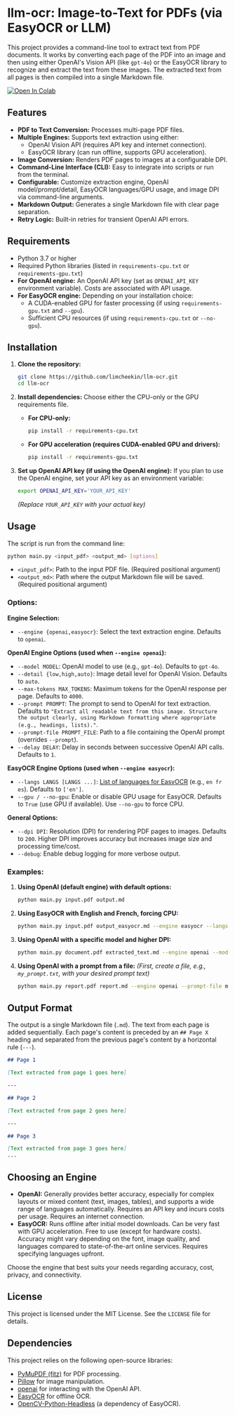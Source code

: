 # llm-ocr: Image-to-Text for PDFs (via EasyOCR or LLM)

This project provides a command-line tool to extract text from PDF documents. It works by converting each page of the PDF into an image and then using either OpenAI's Vision API (like `gpt-4o`) or the EasyOCR library to recognize and extract the text from these images. The extracted text from all pages is then compiled into a single Markdown file.

[![Open In Colab](https://colab.research.google.com/assets/colab-badge.svg)](https://colab.research.google.com/drive/1yQYhcK75j1nSRExbGxQo9MoPr7b42K1W?usp=sharing)

## Features

*   **PDF to Text Conversion:** Processes multi-page PDF files.
*   **Multiple Engines:** Supports text extraction using either:
    *   OpenAI Vision API (requires API key and internet connection).
    *   EasyOCR library (can run offline, supports GPU acceleration).
*   **Image Conversion:** Renders PDF pages to images at a configurable DPI.
*   **Command-Line Interface (CLI):** Easy to integrate into scripts or run from the terminal.
*   **Configurable:** Customize extraction engine, OpenAI model/prompt/detail, EasyOCR languages/GPU usage, and image DPI via command-line arguments.
*   **Markdown Output:** Generates a single Markdown file with clear page separation.
*   **Retry Logic:** Built-in retries for transient OpenAI API errors.

## Requirements

*   Python 3.7 or higher
*   Required Python libraries (listed in `requirements-cpu.txt` or `requirements-gpu.txt`)
*   **For OpenAI engine:** An OpenAI API key (set as `OPENAI_API_KEY` environment variable). Costs are associated with API usage.
*   **For EasyOCR engine:** Depending on your installation choice:
    *   A CUDA-enabled GPU for faster processing (if using `requirements-gpu.txt` and `--gpu`).
    *   Sufficient CPU resources (if using `requirements-cpu.txt` or `--no-gpu`).

## Installation

1.  **Clone the repository:**
    ```bash
    git clone https://github.com/limcheekin/llm-ocr.git
    cd llm-ocr
    ```

2.  **Install dependencies:**
    Choose either the CPU-only or the GPU requirements file.

    *   **For CPU-only:**
        ```bash
        pip install -r requirements-cpu.txt
        ```
    *   **For GPU acceleration (requires CUDA-enabled GPU and drivers):**
        ```bash
        pip install -r requirements-gpu.txt
        ```

3.  **Set up OpenAI API key (if using the OpenAI engine):**
    If you plan to use the OpenAI engine, set your API key as an environment variable:
    ```bash
    export OPENAI_API_KEY='YOUR_API_KEY'
    ```
    *(Replace `YOUR_API_KEY` with your actual key)*

## Usage

The script is run from the command line:

```bash
python main.py <input_pdf> <output_md> [options]
```

*   `<input_pdf>`: Path to the input PDF file. (Required positional argument)
*   `<output_md>`: Path where the output Markdown file will be saved. (Required positional argument)

### Options:

**Engine Selection:**

*   `--engine {openai,easyocr}`: Select the text extraction engine. Defaults to `openai`.

**OpenAI Engine Options (used when `--engine openai`):**

*   `--model MODEL`: OpenAI model to use (e.g., `gpt-4o`). Defaults to `gpt-4o`.
*   `--detail {low,high,auto}`: Image detail level for OpenAI Vision. Defaults to `auto`.
*   `--max-tokens MAX_TOKENS`: Maximum tokens for the OpenAI response per page. Defaults to `4000`.
*   `--prompt PROMPT`: The prompt to send to OpenAI for text extraction. Defaults to `"Extract all readable text from this image. Structure the output clearly, using Markdown formatting where appropriate (e.g., headings, lists)."`.
*   `--prompt-file PROMPT_FILE`: Path to a file containing the OpenAI prompt (overrides `--prompt`).
*   `--delay DELAY`: Delay in seconds between successive OpenAI API calls. Defaults to `1`.

**EasyOCR Engine Options (used when `--engine easyocr`):**

*   `--langs LANGS [LANGS ...]`: [List of languages for EasyOCR](https://www.jaided.ai/easyocr/) (e.g., `en fr es`). Defaults to `['en']`.
*   `--gpu / --no-gpu`: Enable or disable GPU usage for EasyOCR. Defaults to `True` (use GPU if available). Use `--no-gpu` to force CPU.

**General Options:**

*   `--dpi DPI`: Resolution (DPI) for rendering PDF pages to images. Defaults to `200`. Higher DPI improves accuracy but increases image size and processing time/cost.
*   `--debug`: Enable debug logging for more verbose output.

### Examples:

1.  **Using OpenAI (default engine) with default options:**
    ```bash
    python main.py input.pdf output.md
    ```

2.  **Using EasyOCR with English and French, forcing CPU:**
    ```bash
    python main.py input.pdf output_easyocr.md --engine easyocr --langs en fr --no-gpu
    ```

3.  **Using OpenAI with a specific model and higher DPI:**
    ```bash
    python main.py document.pdf extracted_text.md --engine openai --model gpt-4-vision-preview --dpi 300
    ```

4.  **Using OpenAI with a prompt from a file:**
    *(First, create a file, e.g., `my_prompt.txt`, with your desired prompt text)*
    ```bash
    python main.py report.pdf report.md --engine openai --prompt-file my_prompt.txt
    ```

## Output Format

The output is a single Markdown file (`.md`). The text from each page is added sequentially. Each page's content is preceded by an `## Page X` heading and separated from the previous page's content by a horizontal rule (`---`).

```markdown
## Page 1

[Text extracted from page 1 goes here]

---

## Page 2

[Text extracted from page 2 goes here]

---

## Page 3

[Text extracted from page 3 goes here]
...
```

## Choosing an Engine

*   **OpenAI:** Generally provides better accuracy, especially for complex layouts or mixed content (text, images, tables), and supports a wide range of languages automatically. Requires an API key and incurs costs per usage. Requires an internet connection.
*   **EasyOCR:** Runs offline after initial model downloads. Can be very fast with GPU acceleration. Free to use (except for hardware costs). Accuracy might vary depending on the font, image quality, and languages compared to state-of-the-art online services. Requires specifying languages upfront.

Choose the engine that best suits your needs regarding accuracy, cost, privacy, and connectivity.

## License

This project is licensed under the MIT License. See the `LICENSE` file for details.

## Dependencies

This project relies on the following open-source libraries:

*   [PyMuPDF (fitz)](https://github.com/pymupdf/PyMuPDF) for PDF processing.
*   [Pillow](https://python-pillow.org/) for image manipulation.
*   [openai](https://github.com/openai/openai-python) for interacting with the OpenAI API.
*   [EasyOCR](https://github.com/JaidedAI/EasyOCR) for offline OCR.
*   [OpenCV-Python-Headless](https://github.com/opencv/opencv-python#headless-builds) (a dependency of EasyOCR).
